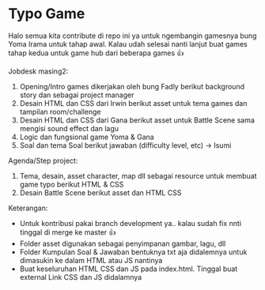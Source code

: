 # Typo Game


Halo semua kita contribute di repo ini ya untuk ngembangin gamesnya bung Yoma Irama untuk tahap awal. Kalau udah selesai nanti lanjut buat games tahap kedua untuk game hub dari beberapa games :+1:

Jobdesk masing2:

 1. Opening/Intro games dikerjakan oleh bung Fadly berikut background story dan sebagai project manager
 2. Desain HTML dan CSS dari Irwin berikut asset untuk tema games dan tampilan room/challenge
 3. Desain HTML dan CSS dari Gana berikut asset untuk Battle Scene sama mengisi sound effect dan lagu
 4. Logic dan fungsional game Yoma & Gana
 5. Soal dan tema Soal berikut jawaban (difficulty level, etc) -> Isumi

Agenda/Step project:

1. Tema, desain, asset character, map dll sebagai resource untuk membuat game typo berikut HTML & CSS 
2. Desain Battle Scene berikut asset dan HTML CSS


Keterangan:

* Untuk kontribusi pakai branch development ya.. kalau sudah fix nnti tinggal di merge ke master :+1:
* Folder asset digunakan sebagai penyimpanan gambar, lagu, dll
* Folder Kumpulan Soal & Jawaban bentuknya txt aja didalemnya untuk dimasukin ke dalam HTML atau JS nantinya
* Buat keseluruhan HTML CSS dan JS pada index.html. Tinggal buat external Link CSS dan JS didalamnya

